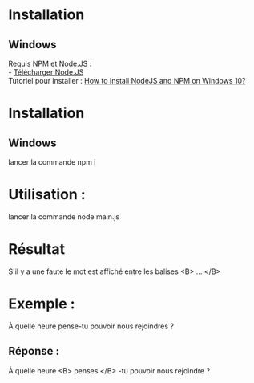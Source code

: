 # Installation
## Windows
Requis NPM et Node.JS :  
    - [Télécharger Node.JS](https://nodejs.org/en/)    
Tutoriel pour installer : [How to Install NodeJS and NPM on Windows 10?](https://www.youtube.com/watch?v=X-FPCwZFU_8)

# Installation
## Windows
lancer la commande npm i

# Utilisation : 
lancer la commande node main.js

# Résultat
S'il y a une faute le mot est affiché entre les balises \<B> ... \</B>

# Exemple : 
À quelle heure pense-tu pouvoir nous rejoindres ?

## Réponse : 
À quelle heure  \<B> penses \</B> -tu pouvoir nous rejoindre ?
